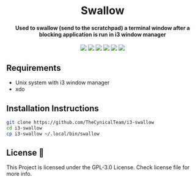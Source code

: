 <h1 align="center">
  Swallow
</h1>
<h4 align="center">Used to swallow (send to the scratchpad) a terminal window after a blocking application is run in i3 window manager</h4>

<p align="center">
  <img src="https://img.shields.io/badge/Maintained%3F-Yes-green?style=for-the-badge">
  <img src="https://img.shields.io/github/license/TheCynicalTeam/i3-swallow?style=for-the-badge">
  <img src="https://img.shields.io/github/issues/TheCynicalTeam/i3-swallow?color=violet&style=for-the-badge">
  <img src="https://img.shields.io/github/stars/TheCynicalTeam/i3-swallow?style=for-the-badge">
  <img src="https://img.shields.io/github/forks/TheCynicalTeam/i3-swallow?color=teal&style=for-the-badge">
  <img src="https://github.com/TheCynicalTeam/i3-swallow/blob/master/Swallow.gif">
</p>

## Requirements
* Unix system with i3 window manager
* xdo

## Installation Instructions
```bash
git clone https://github.com/TheCynicalTeam/i3-swallow
cd i3-swallow
cp i3-swallow ~/.local/bin/swallow
```

## License :scroll:
This Project is licensed under the GPL-3.0 License. Check license file for more info.
